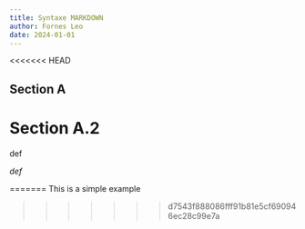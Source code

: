 ```yaml
---
title: Syntaxe MARKDOWN
author: Fornes Leo
date: 2024-01-01
---
```


<<<<<<< HEAD
## Section A



# Section A.2

def


*def*


=======
This is a simple example
>>>>>>> d7543f888086fff91b81e5cf690946ec28c99e7a
